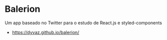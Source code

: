 # Balerion

Um app baseado no Twitter para o estudo de React.js e styled-components

- https://dyvaz.github.io/balerion/
